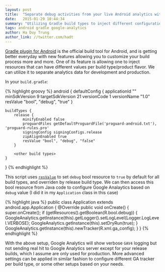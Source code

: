 ```yaml
---
layout: post
title:  "Separate debug activities from your live Android analytics with Gradle"
date:   2015-01-29 10:44:34
summary: "Utilizing Gradle build types to inject different configurations for separating analytics tracking for different build types"
tags: android gradle google-analytics
author: Ha Duy Trung
author_link: //twitter.com/hadt
---
```


[Gradle plugin for Android](http://tools.android.com/tech-docs/new-build-system) is the official build tool for Android, and is getting better everyday with new features allowing you to customize your build process more and more. One of its feature is allowing one to inject resources that can have different values per build type/product flavor. We can utilize it to separate analytics data for development and production.

In your `build.gradle`:

{% highlight groovy %}
android {
    defaultConfig {
        applicationId "<appId>"
        minSdkVersion 9
        targetSdkVersion 21
        versionCode 1
        versionName "1.0"
        resValue "bool", "debug", "true"
    }

    buildTypes {
        release {
            minifyEnabled false
            proguardFiles getDefaultProguardFile('proguard-android.txt'), 'proguard-rules.pro'
            signingConfig signingConfigs.release
            zipAlignEnabled true
            resValue "bool", "debug", "false"
        }

        <other build types>
    }
}
{% endhighlight %}

This script uses [`resValue`](https://plus.google.com/+XavierDucrohet/posts/UVKA58MZV3J) to set `debug` bool resource to `true` by default for all build types, and overriden by release build type. We can then access this bool resource from Java code to configure Google Analaytics based on `debug` value (I did it in my `Application` class in this case)

{% highlight java %}
public class Application extends android.app.Application {
    @Override
    public void onCreate() {
        super.onCreate();
        if (getResources().getBoolean(R.bool.debug)) {
            GoogleAnalytics.getInstance(this).getLogger().setLogLevel(Logger.LogLevel.VERBOSE);
            GoogleAnalytics.getInstance(this).setDryRun(true);
        }
        GoogleAnalytics.getInstance(this).newTracker(R.xml.ga_config);
    }
}
{% endhighlight %}

With the above setup, Google Analytics will show verbose `GAV4` logging but not sending real hit to Google Analytics server except for your release builds, which I assume are only used for production. More advanced settings can be applied in similar fashion to configure different GA tracker per build type, or some other setups based on your needs.